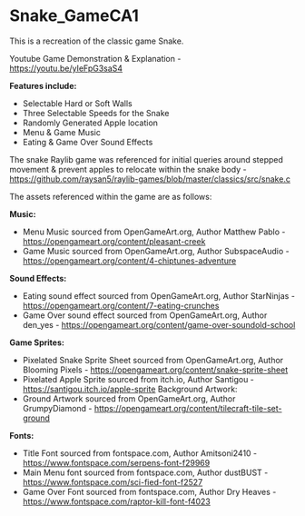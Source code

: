 # Snake_GameCA1

This is a recreation of the classic game Snake.

Youtube Game Demonstration & Explanation - https://youtu.be/yIeFpG3saS4

**Features include:**
- Selectable Hard or Soft Walls
- Three Selectable Speeds for the Snake
- Randomly Generated Apple location
- Menu & Game Music
- Eating & Game Over Sound Effects

The snake Raylib game was referenced for initial queries around stepped movement & prevent apples to relocate within the snake body - https://github.com/raysan5/raylib-games/blob/master/classics/src/snake.c

The assets referenced within the game are as follows:

**Music:**
- Menu Music sourced from OpenGameArt.org, Author Matthew Pablo - https://opengameart.org/content/pleasant-creek
- Game Music sourced from OpenGameArt.org, Author SubspaceAudio - https://opengameart.org/content/4-chiptunes-adventure

**Sound Effects:**
- Eating sound effect sourced from OpenGameArt.org, Author StarNinjas - https://opengameart.org/content/7-eating-crunches
- Game Over sound effect sourced from OpenGameArt.org, Author den_yes - https://opengameart.org/content/game-over-soundold-school

**Game Sprites:**
- Pixelated Snake Sprite Sheet sourced from OpenGameArt.org, Author Blooming Pixels - https://opengameart.org/content/snake-sprite-sheet
- Pixelated Apple Sprite sourced from itch.io, Author Santigou - https://santigou.itch.io/apple-sprite
Background Artwork:
- Ground Artwork sourced from OpenGameArt.org, Author GrumpyDiamond - https://opengameart.org/content/tilecraft-tile-set-ground

**Fonts:**
- Title Font sourced from fontspace.com, Author Amitsoni2410 - https://www.fontspace.com/serpens-font-f29969
- Main Menu font sourced from fontspace.com, Author dustBUST - https://www.fontspace.com/sci-fied-font-f2527
- Game Over Font sourced from fontspace.com, Author Dry Heaves - https://www.fontspace.com/raptor-kill-font-f4023
